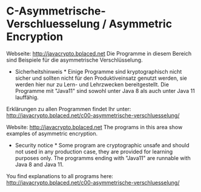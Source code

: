 # C-Asymmetrische-Verschluesselung / Asymmetric Encryption

Webseite: http://javacrypto.bplaced.net Die Programme in diesem Bereich sind Beispiele für die asymmetrische Verschlüsselung.

* Sicherheitshinweis * Einige Programme sind kryptographisch nicht sicher und sollten nicht für den Produktiveinsatz genutzt werden, sie werden hier nur zu Lern- und Lehrzwecken bereitgestellt. Die Programme mit "Java11" sind sowohl unter Java 8 als auch unter Java 11 lauffähig.

Erklärungen zu allen Programmen findet Ihr unter: http://javacrypto.bplaced.net/c00-asymmetrische-verschluesselung/

Website: http://javacrypto.bplaced.net The programs in this area show examples of asymmetric encryption.

* Security notice * Some program are cryptographic unsafe and should not used in any production case, they are provided for learning purposes only. The programms ending with "Java11" are runnable with Java 8 and Java 11.

You find explanations to all programs here: http://javacrypto.bplaced.net/c00-asymmetrische-verschluesselung/

